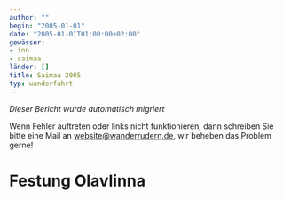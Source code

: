 ```yaml
---
author: ""
begin: "2005-01-01"
date: "2005-01-01T01:00:00+02:00"
gewässer:
- inn
- saimaa
länder: []
title: Saimaa 2005
typ: wanderfahrt
---
```



*Dieser Bericht wurde automatisch migriert*

Wenn Fehler auftreten oder links nicht funktionieren, dann schreiben Sie bitte eine Mail an website@wanderrudern.de, wir beheben das Problem gerne!



# Festung Olavlinna


